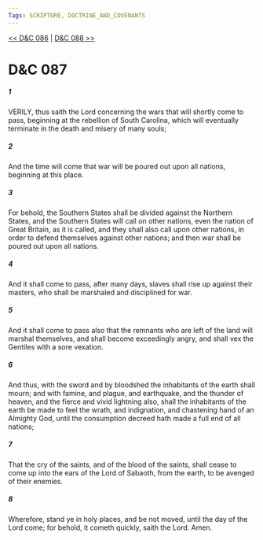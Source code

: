 ```yaml
---
Tags: SCRIPTURE, DOCTRINE_AND_COVENANTS
---
```


[<< D&C 086](DOCTRINE_AND_COVENANTS/D&C_086.md) | [D&C 088 >>](DOCTRINE_AND_COVENANTS/D&C_088.md)

# D&C 087

##### 1

VERILY, thus saith the Lord concerning the wars that will shortly come to pass, beginning at the rebellion of South Carolina, which will eventually terminate in the death and misery of many souls;

##### 2

And the time will come that war will be poured out upon all nations, beginning at this place.

##### 3

For behold, the Southern States shall be divided against the Northern States, and the Southern States will call on other nations, even the nation of Great Britain, as it is called, and they shall also call upon other nations, in order to defend themselves against other nations; and then war shall be poured out upon all nations.

##### 4

And it shall come to pass, after many days, slaves shall rise up against their masters, who shall be marshaled and disciplined for war.

##### 5

And it shall come to pass also that the remnants who are left of the land will marshal themselves, and shall become exceedingly angry, and shall vex the Gentiles with a sore vexation.

##### 6

And thus, with the sword and by bloodshed the inhabitants of the earth shall mourn; and with famine, and plague, and earthquake, and the thunder of heaven, and the fierce and vivid lightning also, shall the inhabitants of the earth be made to feel the wrath, and indignation, and chastening hand of an Almighty God, until the consumption decreed hath made a full end of all nations;

##### 7

That the cry of the saints, and of the blood of the saints, shall cease to come up into the ears of the Lord of Sabaoth, from the earth, to be avenged of their enemies.

##### 8

Wherefore, stand ye in holy places, and be not moved, until the day of the Lord come; for behold, it cometh quickly, saith the Lord. Amen.
